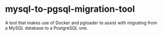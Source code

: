 # mysql-to-pgsql-migration-tool
A tool that makes use of Docker and pgloader to assist with migrating from a MySQL database to a PostgreSQL one.
